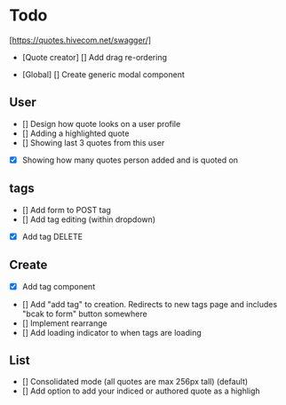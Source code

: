 # Todo

[https://quotes.hivecom.net/swagger/]

- [Quote creator] [] Add drag re-ordering

- [Global] [] Create generic modal component

## User

- [] Design how quote looks on a user profile
- [] Adding a highlighted quote
- [] Showing last 3 quotes from this user
- [x] Showing how many quotes person added and is quoted on

## tags

- [] Add form to POST tag
- [] Add tag editing (within dropdown)
- [x] Add tag DELETE

## Create

- [x] Add tag component
- [] Add "add tag" to creation. Redirects to new tags page and includes "bcak to form" button somewhere
- [] Implement rearrange
- [] Add loading indicator to when tags are loading

## List

- [] Consolidated mode (all quotes are max 256px tall) (default)
- [] Add option to add your indiced or authored quote as a highligh
